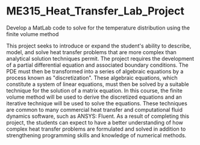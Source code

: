 # ME315_Heat_Transfer_Lab_Project
Develop a MatLab code to solve for the temperature distribution using the finite volume method 

This project seeks to introduce or expand the student's ability to describe, model, and solve heat transfer problems 
that are more complex than analytical solution techniques permit. 
The project requires the development of a partial differential equation and associated boundary conditions. 
The PDE must then be transformed into a series of algebraic equations by a process known as "discretization". 
These algebraic equations, which constitute a system of linear equations, must then be solved by a suitable technique 
for the solution of a matrix equation. 
In this course, the finite volume method will be used to derive the discretized equations and an iterative technique 
will be used to solve the equations. 
These techniques are common to many commercial heat transfer and computational fluid dynamics software, such as ANSYS: Fluent. 
As a result of completing this project, the students can expect to have a better understanding 
of how complex heat transfer problems are formulated and solved in addition to strengthening programming skills 
and knowledge of numerical methods.
